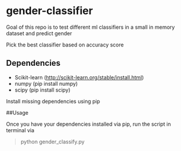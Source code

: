 # gender-classifier
Goal of this repo is to test different ml classifiers in a small in memory dataset and predict gender

Pick the best classifier based on accuracy score

## Dependencies

* Scikit-learn (http://scikit-learn.org/stable/install.html)
* numpy (pip install numpy)
* scipy (pip install scipy)

Install missing dependencies using pip

##Usage

Once you have your dependencies installed via pip, run the script in terminal via

> python gender_classify.py
